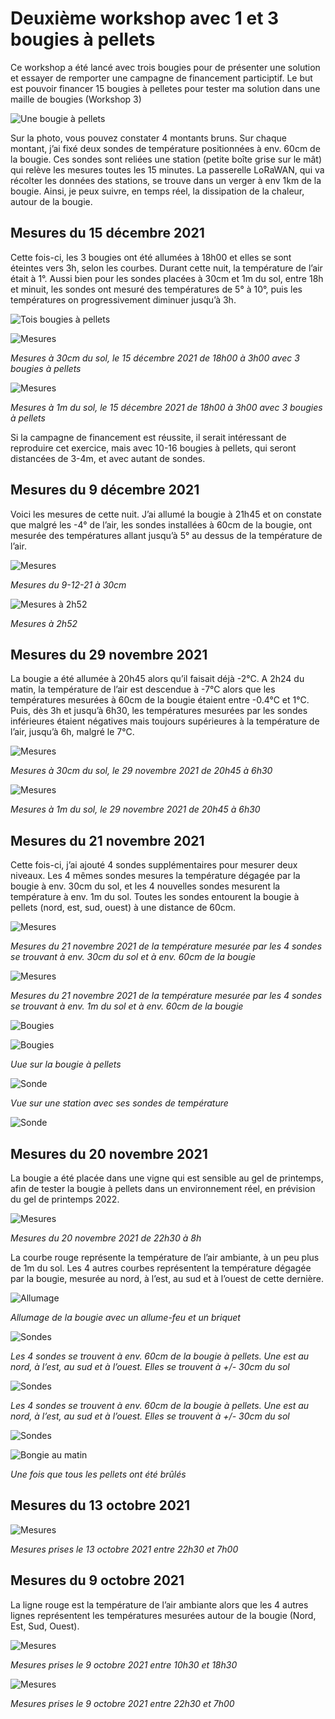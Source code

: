 # Deuxième workshop avec 1 et 3 bougies à pellets

Ce workshop a été lancé avec trois bougies pour de présenter une solution et essayer de remporter une campagne de financement participtif. Le but est pouvoir financer 15 bougies à pelletes pour tester ma solution dans une maille de bougies (Workshop 3)

![Une bougie à pellets](Assets/images/bougie_21-11-2021_1-600x450.jpg "Une bougie à pellets")

Sur la photo, vous pouvez constater 4 montants bruns. Sur chaque montant, j’ai fixé deux sondes de température positionnées à env. 60cm de la bougie. Ces sondes sont reliées une station (petite boîte grise sur le mât) qui relève les mesures toutes les 15 minutes. La passerelle LoRaWAN, qui va récolter les données des stations, se trouve dans un verger à env 1km de la bougie. Ainsi, je peux suivre, en temps réel, la dissipation de la chaleur, autour de la bougie.

## Mesures du 15 décembre 2021
Cette fois-ci, les 3 bougies ont été allumées à 18h00 et elles se sont éteintes vers 3h, selon les courbes. Durant cette nuit, la température de l’air était à 1°. Aussi bien pour les sondes placées à 30cm et 1m du sol, entre 18h et minuit, les sondes ont mesuré des températures de 5° à 10°, puis les températures on progressivement diminuer jusqu’à 3h.

![Tois bougies à pellets](Assets/images/3-bougies-pellets.jpg "Trois bougies à pellets")

![Mesures](Assets/images/bougie-v2_mesures-15-12-21-30cm.png "Mesures")

*Mesures à 30cm du sol, le 15 décembre 2021 de 18h00 à 3h00 avec 3 bougies à pellets*

![Mesures](Assets/images/bougie-v2_mesures-15-12-21-1m.png "Mesures")

*Mesures à 1m du sol, le 15 décembre 2021 de 18h00 à 3h00 avec 3 bougies à pellets*

Si la campagne de financement est réussite, il serait intéressant de reproduire cet exercice, mais avec 10-16 bougies à pellets, qui seront distancées de 3-4m, et avec autant de sondes.

## Mesures du 9 décembre 2021
Voici les mesures de cette nuit. J’ai allumé la bougie à 21h45 et on constate que malgré les -4° de l’air, les sondes installées à 60cm de la bougie, ont mesurée des températures allant jusqu’à 5° au dessus de la température de l’air.

![Mesures](Assets/images/bougie-v2_mesures-9-12-21-30cm.png "Mesures")

*Mesures du 9-12-21 à 30cm*

![Mesures à 2h52](Assets/images/mesures-9-12-21-30cm.png "Mesures à 2h52")

*Mesures à 2h52*

## Mesures du 29 novembre 2021

La bougie a été allumée à 20h45 alors qu’il faisait déjà -2°C. A 2h24 du matin, la température de l’air est descendue à -7°C alors que les températures mesurées à 60cm de la bougie étaient entre -0.4°C et 1°C. Puis, dès 3h et jusqu’à 6h30, les températures mesurées par les sondes inférieures étaient négatives mais toujours supérieures à la température de l’air, jusqu’à 6h, malgré le 7°C.

![Mesures](Assets/images/bougie-v2_mesures-21-11-21-30cm-1.png "Mesures")

*Mesures à 30cm du sol, le 29 novembre 2021 de 20h45 à 6h30*

![Mesures](Assets/images/bougie-v2_mesures-21-11-21-1m.png "Mesures")

*Mesures à 1m du sol, le 29 novembre 2021 de 20h45 à 6h30*

## Mesures du 21 novembre 2021

Cette fois-ci, j’ai ajouté 4 sondes supplémentaires pour mesurer deux niveaux. Les 4 mêmes sondes mesures la température dégagée par la bougie à env. 30cm du sol, et les 4 nouvelles sondes mesurent la température à env. 1m du sol. Toutes les sondes entourent la bougie à pellets (nord, est, sud, ouest) à une distance de 60cm.

![Mesures](Assets/images/bougie-v2_mesures-21-11-21-30cm.png "Mesures")

*Mesures du 21 novembre 2021 de la température mesurée par les 4 sondes se trouvant à env. 30cm du sol et à env. 60cm de la bougie*

![Mesures](Assets/images/bougie-v2_mesures-21-11-21-100cm.png "Mesures")

*Mesures du 21 novembre 2021 de la température mesurée par les 4 sondes se trouvant à env. 1m du sol et à env. 60cm de la bougie*

![Bougies](Assets/images/bougie_21-11-2021_1.jpg "Bougies")

![Bougies](Assets/images/bougie_21-11-2021_2.jpg "Bougies")

*Uue sur la bougie à pellets*

![Sonde](Assets/images/bougie_21-11-2021_6.jpg "sonde")

*Vue sur une station avec ses sondes de température*

![Sonde](Assets/images/bougie_21-11-2021_8.jpg "sonde")

## Mesures du 20 novembre 2021

La bougie a été placée dans une vigne qui est sensible au gel de printemps, afin de tester la bougie à pellets dans un environnement réel, en prévision du gel de printemps 2022.

![Mesures](Assets/images/bougie-v2_2021-11-20_22-20_v2.png "Mesures")

*Mesures du 20 novembre 2021 de 22h30 à 8h*

La courbe rouge représente la température de l’air ambiante, à un peu plus de 1m du sol. Les 4 autres courbes représentent la température dégagée par la bougie, mesurée au nord, à l’est, au sud et à l’ouest de cette dernière.


![Allumage](Assets/images/bougie_20-11-2021_1.jpg "Allumage")

*Allumage de la bougie avec un allume-feu et un briquet*

![Sondes](Assets/images/bougie_20-11-2021_5.jpg "Sondes")

*Les 4 sondes se trouvent à env. 60cm de la bougie à pellets. Une est au nord, à l’est, au sud et à l’ouest. Elles se trouvent à +/- 30cm du sol*

![Sondes](Assets/images/bougie_20-11-2021_2.jpg "Sondes")

*Les 4 sondes se trouvent à env. 60cm de la bougie à pellets. Une est au nord, à l’est, au sud et à l’ouest. Elles se trouvent à +/- 30cm du sol*


![Sondes](Assets/images/bougie_20-11-2021_4.jpg "Sondes")

![Bongie au matin](Assets/images/bougie_20-11-2021_6.jpg "Bougie au matin")

*Une fois que tous les pellets ont été brûlés*

## Mesures du 13 octobre 2021

![Mesures](Assets/images/bougie-mesures-13-10-21.png "Mesure")

*Mesures prises le 13 octobre 2021 entre 22h30 et 7h00*

## Mesures du 9 octobre 2021
La ligne rouge est la température de l’air ambiante alors que les 4 autres lignes représentent les températures mesurées autour de la bougie (Nord, Est, Sud, Ouest).

![Mesures](Assets/images/bougie-mesures-9-10-21-1.png "Mesure")

*Mesures prises le 9 octobre 2021 entre 10h30 et 18h30*

![Mesures](Assets/images/bougie-mesures-9-10-21-2.png "Mesure")

*Mesures prises le 9 octobre 2021 entre 22h30 et 7h00*




